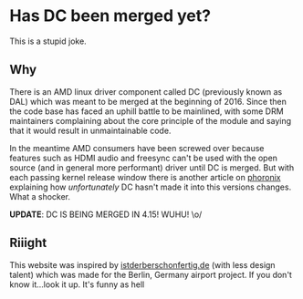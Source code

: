 # Has DC been merged yet?

This is a stupid joke.

## Why

There is an AMD linux driver component called DC (previously known as DAL) which was meant to be merged at the beginning of 2016. Since then the code base has faced an uphill battle to be mainlined, with some DRM maintainers complaining about the core principle of the module and saying that it would result in unmaintainable code.

In the meantime AMD consumers have been screwed over because features such as HDMI audio and freesync can't be used with the open source (and in general more performant) driver until DC is merged. But with each passing kernel release window there is another article on [phoronix](https://www.phoronix.com) explaining how *unfortunately* DC hasn't made it into this versions changes. What a shocker.

**UPDATE**: DC IS BEING MERGED IN 4.15! WUHU! \o/

## Riiight

This website was inspired by [istderberschonfertig.de](http://istderberschonfertig.de) (with less design talent) which was made for the Berlin, Germany airport project. If you don't know it...look it up. It's funny as hell
